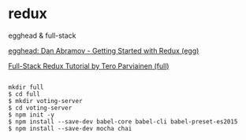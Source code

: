 # redux
egghead &amp; full-stack

[egghead: Dan Abramov - Getting Started with Redux (egg)](https://egghead.io/series/getting-started-with-redux)

[Full-Stack Redux Tutorial by Tero Parviainen (full)](http://teropa.info/blog/2015/09/10/full-stack-redux-tutorial.html)
<pre><code>
mkdir full
$ cd full
$ mkdir voting-server
$ cd voting-server
$ npm init -y
$ npm install --save-dev babel-core babel-cli babel-preset-es2015
$ npm install --save-dev mocha chai
</code></pre>


